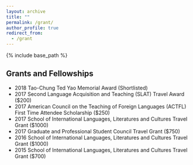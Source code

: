 ```yaml
---
layout: archive
title: ""
permalink: /grant/
author_profile: true
redirect_from:
  - /grant
---
```

{% include base_path %}
## Grants and Fellowships
* 2018 Tao-Chung Ted Yao Memorial Award (Shortlisted)
* 2017 Second Language Acquisition and Teaching (SLAT) Travel Award ($200)
* 2017 American Council on the Teaching of Foreign Languages (ACTFL) First Time Attendee Scholarship ($250)
* 2017 School of International Languages, Literatures and Cultures Travel Grant ($1000)
* 2017 Graduate and Professional Student Council Travel Grant ($750)
* 2016 School of International Languages, Literatures and Cultures Travel Grant ($1000)
* 2015 School of International Languages, Literatures and Cultures Travel Grant ($700)
